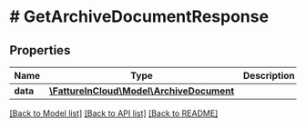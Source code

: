 # # GetArchiveDocumentResponse

## Properties

Name | Type | Description | Notes
------------ | ------------- | ------------- | -------------
**data** | [**\FattureInCloud\Model\ArchiveDocument**](ArchiveDocument.md) |  | [optional]

[[Back to Model list]](../../README.md#models) [[Back to API list]](../../README.md#endpoints) [[Back to README]](../../README.md)
